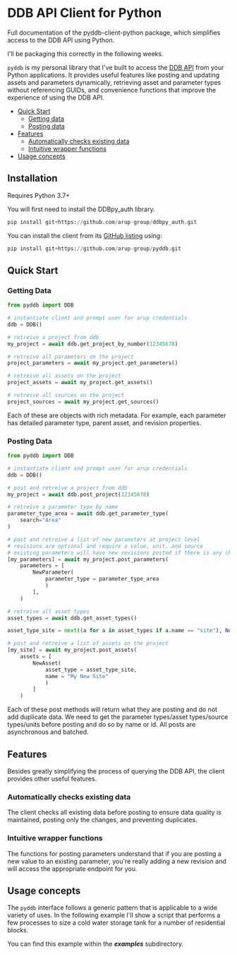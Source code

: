 # DDB API Client for Python

Full documentation of the pyddb-client-python package, which simplifies access to the DDB API using Python.

I'll be packaging this correctly in the following weeks.

`pyddb` is my personal library that I've built to access the [DDB API](https://sandbox.ddb.arup.com/documentation) from your Python applications. It provides useful features like posting and updating assets and parameters dynamically, retrieving asset and parameter types without referencing GUIDs, and convenience functions that improve the experience of using the DDB API.

- [Quick Start](#quick-start)
  - [Getting data](#getting-data)
  - [Posting data](#posting-data)
- [Features](#features)
  - [Automatically checks existing data](#automatically-checks-existing-data)
  - [Intuitive wrapper functions](#intuitive-wrapper-functions)
- [Usage concepts](#usage-concepts)

## Installation

Requires Python 3.7+

You will first need to install the DDBpy_auth library.

```python
pip install git+https://github.com/arup-group/ddbpy_auth.git
```

You can install the client from its [GitHub listing](https://github.com/arup-group/pyddb) using:

```python
pip install git+https://github.com/arup-group/pyddb.git
```

## Quick Start

### Getting Data

```python
from pyddb import DDB

# instantiate client and prompt user for arup credentials
ddb = DDB()

# retreive a project from ddb
my_project = await ddb.get_project_by_number(12345678)

# retreive all parameters on the project
project_parameters = await my_project.get_parameters()

# retreive all assets on the project
project_assets = await my_project.get_assets()

# retreive all sources on the project
project_sources = await my_project.get_sources()
```

Each of these are objects with rich metadata. For example, each parameter has detailed parameter type, parent asset, and revision properties.

### Posting Data

```python
from pyddb import DDB

# instantiate client and prompt user for arup credentials
ddb = DDB()

# post and retreive a project from ddb
my_project = await ddb.post_project(12345678)

# retreive a parameter type by name
parameter_type_area = await ddb.get_parameter_type(
	search="Area"
)

# post and retreive a list of new parameters at project level
# revisions are optional and require a value, unit, and source
# existing parameters will have new revisions posted if there is any change
[my_parameters] = await my_project.post_parameters(
	parameters = [
		NewParameter(
			parameter_type = parameter_type_area
			)
		],
	)

# retreive all asset types
asset_types = await ddb.get_asset_types()

asset_type_site = next((a for a in asset_types if a.name == "site"), None)

# post and retreive a list of assets on the project
[my_site] = await my_project.post_assets(
	assets = [
		NewAsset(
			asset_type = asset_type_site,
			name = "My New Site"
			)
		]
	)
```

Each of these post methods will return what they are posting and do not add duplicate data. We need to get the parameter types/asset types/source types/units before posting and do so by name or id. All posts are asynchronous and batched.

## Features

Besides greatly simplifying the process of querying the DDB API, the client provides other useful features.

### Automatically checks existing data

The client checks all existing data before posting to ensure data quality is maintained, posting only the changes, and preventing duplicates.

### Intuitive wrapper functions

The functions for posting parameters understand that if you are posting a new value to an existing parameter, you're really adding a new revision and will access the appropriate endpoint for you.

## Usage concepts

The `pyddb` interface follows a generic pattern that is applicable to a wide variety of uses. In the following example I'll show a script that performs a few processes to size a cold water storage tank for a number of residential blocks.

You can find this example within the **_examples_** subdirectory.
